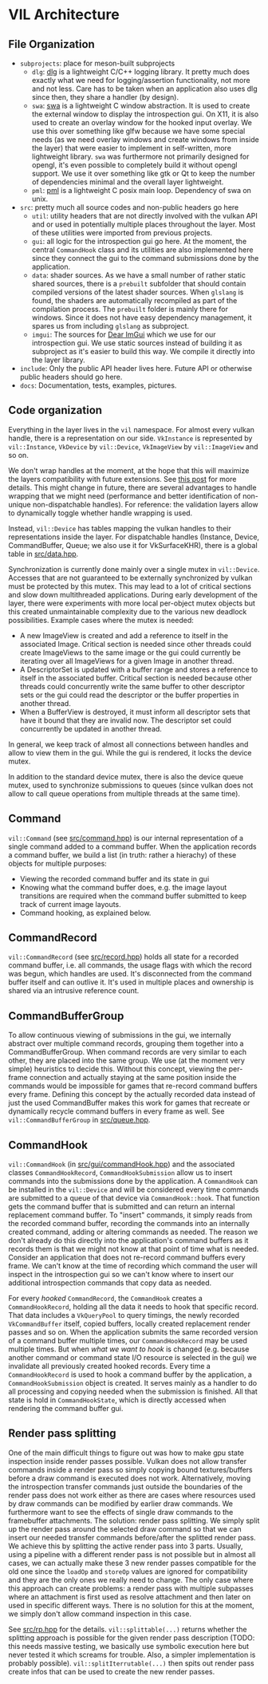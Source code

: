 # VIL Architecture

## File Organization

- `subprojects`: place for meson-built subprojects
	- `dlg`: [dlg](https://github.com/nyorain/dlg) is a lightweight C/C++ logging library.
	  It pretty much does exactly what we need for logging/assertion
	  functionality, not more and not less. Care has to be taken when
	  an application also uses dlg since then, they share a handler (by design).
	- `swa`: [swa](https://github.com/nyorain/swa) is a lightweight C window abstraction.
	  It is used to create the external window to display the introspection gui.
	  On X11, it is also used to create an overlay window for the hooked input overlay.
	  We use this over something like glfw because we have some special needs
	  (as we need overlay windows and create windows from inside the layer)
	  that were easier to implement in self-written, more lightweight library.
	  `swa` was furthermore not primarily designed for opengl, it's even possible
	  to completely build it without opengl support.
	  We use it over something like gtk or Qt to keep the number of dependencies
	  minimal and the overall layer lightweight.
	- `pml`: [pml](https://github.com/nyorain/pml) is a lightweight C posix main loop.
	  Dependency of swa on unix.
- `src`: pretty much all source codes and non-public headers go here
	- `util`: utility headers that are not directly involved with the vulkan API
	  and or used in potentially multiple places throughout the layer.
	  Most of these utilities were imported from previous projects.
	- `gui`: all logic for the introspection gui go here. At the moment,
	  the central `CommandHook` class and its utilities are also implemented
	  here since they connect the gui to the command submissions done by
	  the application.
	- `data`: shader sources. As we have a small number of rather static
	  shared sources, there is a `prebuilt` subfolder that should contain
	  compiled versions of the latest shader sources. When `glslang` is found,
	  the shaders are automatically recompiled as part of the compilation process.
	  The `prebuilt` folder is mainly there for windows. Since it does not
	  have easy dependency management, it spares us from including `glslang`
	  as subproject.
	- `imgui`: The sources for [Dear ImGui](https://github.com/ocornut/imgui)
	  which we use for our introspection gui. We use static sources instead
	  of building it as subproject as it's easier to build this way.
	  We compile it directly into the layer library.
- `include`: Only the public API header lives here. Future API or otherwise public
  headers should go here.
- `docs`: Documentation, tests, examples, pictures.

## Code organization

Everything in the layer lives in the `vil` namespace.
For almost every vulkan handle, there is a representation on our side.
`VkInstance` is represented by `vil::Instance`, `VkDevice` by `vil::Device`,
`VkImageView` by `vil::ImageView` and so on.

We don't wrap handles at the moment, at the hope that this will maximize
the layers compatibility with future extensions. See [this post](https://renderdoc.org/vulkan-layer-guide.html)
for more details. This might change in future, there are several
advantages to handle wrapping that we might need (performance and better
identification of non-unique non-dispatchable handles).
For reference: the validation layers allow to dynamically toggle whether
handle wrapping is used.

Instead, `vil::Device` has tables mapping the vulkan handles to their
representations inside the layer. For dispatchable handles (Instance, Device, 
CommandBuffer, Queue; we also use it for VkSurfaceKHR), there is a global 
table in [src/data.hpp](!).

Synchronization is currently done mainly over a single mutex in `vil::Device`.
Accesses that are not guaranteed to be externally synchronized by vulkan
must be protected by this mutex. This may lead to a lot of critical
sections and slow down multithreaded applications. During early development
of the layer, there were experiments with more local per-object mutex objects
but this created unmaintainable complexity due to the various new
deadlock possibilities.
Example cases where the mutex is needed:
- A new ImageView is created and add a reference to itself in the associated Image.
  Critical section is needed since other threads could create ImageViews to the same
  image or the gui could currently be iterating over all ImageViews
  for a given Image in another thread.
- A DescriptorSet is updated with a buffer range and stores a reference to itself
  in the associated buffer.
  Critical section is needed because other threads could concurrently write the
  same buffer to other descriptor sets or the gui could read the descriptor
  or the buffer properties in another thread.
- When a BufferView is destroyed, it must inform all descriptor sets that have it
  bound that they are invalid now.
  The descriptor set could concurrently be updated in another thread.

In general, we keep track of almost all connections between handles and allow
to view them in the gui. While the gui is rendered, it locks the device mutex.

In addition to the standard device mutex, there is also the device queue mutex,
used to synchronize submissions to queues (since vulkan does not allow
to call queue operations from multiple threads at the same time).

## Command

`vil::Command` (see [src/command.hpp](!)) is our internal representation
of a single command added to a command buffer. When the application
records a command buffer, we build a list (in truth: rather a hierachy) of
these objects for multiple purposes:
- Viewing the recorded command buffer and its state in gui
- Knowing what the command buffer does, e.g. the image layout transitions
  are required when the command buffer submitted to keep track of current image layouts.
- Command hooking, as explained below.

## CommandRecord

`vil::CommandRecord` (see [src/record.hpp](!)) holds all state for a recorded command buffer, i.e.
all commands, the usage flags with which the record was begun, which handles are used.
It's disconnected from the command buffer itself and can outlive it.
It's used in multiple places and ownership is shared via an intrusive reference count.

## CommandBufferGroup

To allow continuous viewing of submissions in the gui, we internally abstract
over multiple command records, grouping them together into a CommandBufferGroup.
When command records are very similar to each other, they are placed into
the same group. We use (at the moment very simple) heuristics to decide this.
Without this concept, viewing the per-frame connection and actually
staying at the same position inside the commands would be impossible for games
that re-record command buffers every frame. Defining this concept by
the actually recorded data instead of just the used CommandBuffer makes this
work for games that recreate or dynamically recycle command buffers
in every frame as well.
See `vil::CommandBufferGroup` in [src/queue.hpp](!).

## CommandHook

`vil::CommandHook` (in [src/gui/commandHook.hpp](!)) and the associated
classes `CommandHookRecord`, `CommandHookSubmission` allow us to insert
commands into the submissions done by the application.
A `CommandHook` can be installed in the `vil::Device` and will be considered
every time commands are submitted to a queue of that device via
`CommandHook::hook`. That function gets the command buffer that is submitted
and can return an internal replacement command buffer. To "insert" commands,
it simply reads from the recorded command buffer, recording the commands
into an internally created command, adding or altering commands as needed.
The reason we don't already do this directly into the application's command
buffers as it records them is that we might not know at that point of time
what is needed. Consider an application that does not re-record command buffers
every frame. We can't know at the time of recording which command the user
will inspect in the introspection gui so we can't know where to insert
our additional introspection commands that copy data as needed.

For every *hooked* `CommandRecord`, the `CommandHook` creates a `CommandHookRecord`,
holding all the data it needs to hook that specific record.
That data includes a `VkQueryPool` to query timings, the newly recorded
`VkCommandBuffer` itself, copied buffers, locally created replacement render passes
and so on. When the application submits the same recorded version of a command
buffer multiple times, our `CommandHookRecord` may be used multiple times.
But when *what we want to hook* is changed (e.g. because another command
or command state I/O resource is selected in the gui) we invalidate
all previously created hooked records.
Every time a `CommandHookRecord` is used to hook a command buffer by the application,
a `CommandHookSubmission` object is created. It serves mainly as a handler
to do all processing and copying needed when the submission is finished.
All that state is hold in `CommandHookState`, which is directly accessed
when rendering the command buffer gui.

## Render pass splitting

One of the main difficult things to figure out was how to make gpu state
inspection inside render passes possible. Vulkan does not allow transfer
commands inside a render pass so simply copying bound textures/buffers
before a draw command is executed does not work. Alternatively, moving
the introspection transfer commands just outside the boundaries of the
render pass does not work either as there are cases where resources
used by draw commands can be modified by earlier draw commands. We furthermore
want to see the effects of single draw commands to the framebuffer attachments.
The solution: render pass splitting. We simply split up the render pass
around the selected draw command so that we can insert our needed
transfer commands before/after the splitted render pass. We achieve this
by splitting the active render pass into 3 parts. Usually, using a pipeline
with a different render pass is not possible but in almost all cases,
we can actually make these 3 new render passes compatible for the old one
since the `loadOp` and `storeOp` values are ignored for compatibility
and they are the only ones we really need to change.
The only case where this approach can create problems: a render pass with
multiple subpasses where an attachment is first used as resolve attachment
and then later on used in specific different ways. There is no solution
for this at the moment, we simply don't allow command inspection in this case.

See [src/rp.hpp](!) for the details. `vil::splittable(...)` returns
whether the splitting approach is possible for the given render pass
description (TODO: this needs massive testing, we basically use symbolic
execution here but never tested it which screams for trouble. Also, a simpler
implementation is probably possible). `vil::splitIterrutable(...)` then spits
out render pass create infos that can be used to create the new render passes.

